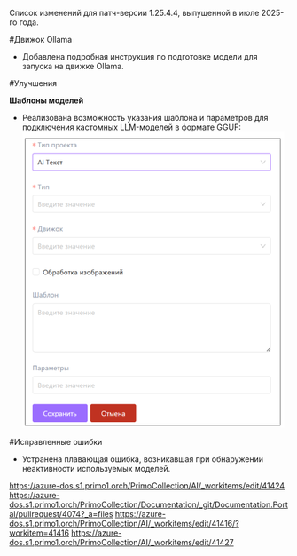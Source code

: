 Список изменений для патч-версии 1.25.4.4, выпущенной в июле 2025-го года.

#Движок Ollama

- Добавлена подробная инструкция по подготовке модели для запуска на движке Ollama. 

#Улучшения  

**Шаблоны моделей**  
- Реализована возможность указания шаблона и параметров для подключения кастомных LLM-моделей в формате GGUF:
![image.png](/.attachments/image-2df30d59-c04b-488a-b89c-4394901839fd.png)

#Исправленные ошибки
- Устранена плавающая ошибка, возникавшая при обнаружении неактивности используемых моделей.



https://azure-dos.s1.primo1.orch/PrimoCollection/AI/_workitems/edit/41424
https://azure-dos.s1.primo1.orch/PrimoCollection/Documentation/_git/Documentation.Portal/pullrequest/4074?_a=files
https://azure-dos.s1.primo1.orch/PrimoCollection/AI/_workitems/edit/41416/?workitem=41416
https://azure-dos.s1.primo1.orch/PrimoCollection/AI/_workitems/edit/41427